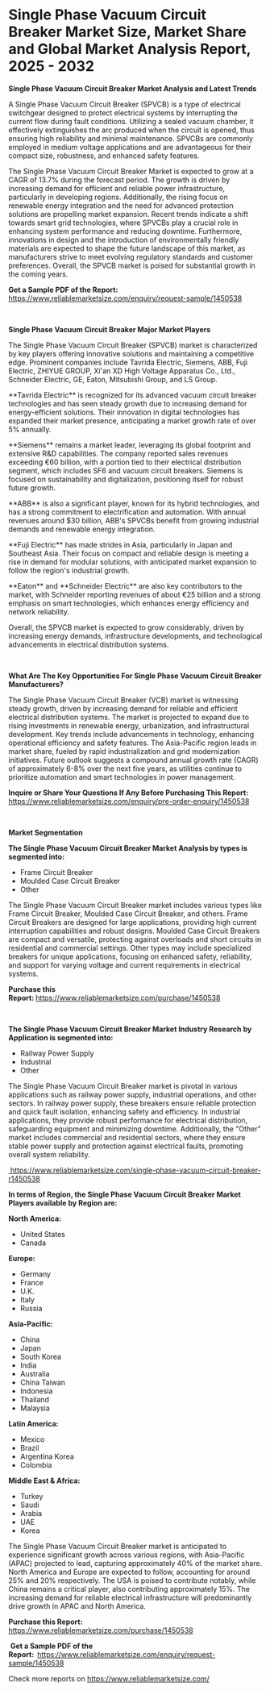 <p><h1>Single Phase Vacuum Circuit Breaker Market Size, Market Share and Global Market Analysis Report, 2025 - 2032</h1></p><p><strong>Single Phase Vacuum Circuit Breaker Market Analysis and Latest Trends</strong></p>
<p><p>A Single Phase Vacuum Circuit Breaker (SPVCB) is a type of electrical switchgear designed to protect electrical systems by interrupting the current flow during fault conditions. Utilizing a sealed vacuum chamber, it effectively extinguishes the arc produced when the circuit is opened, thus ensuring high reliability and minimal maintenance. SPVCBs are commonly employed in medium voltage applications and are advantageous for their compact size, robustness, and enhanced safety features.</p><p>The Single Phase Vacuum Circuit Breaker Market is expected to grow at a CAGR of 13.7% during the forecast period. The growth is driven by increasing demand for efficient and reliable power infrastructure, particularly in developing regions. Additionally, the rising focus on renewable energy integration and the need for advanced protection solutions are propelling market expansion. Recent trends indicate a shift towards smart grid technologies, where SPVCBs play a crucial role in enhancing system performance and reducing downtime. Furthermore, innovations in design and the introduction of environmentally friendly materials are expected to shape the future landscape of this market, as manufacturers strive to meet evolving regulatory standards and customer preferences. Overall, the SPVCB market is poised for substantial growth in the coming years.</p></p>
<p><strong>Get a Sample PDF of the Report:&nbsp;</strong> <a href="https://www.reliablemarketsize.com/enquiry/request-sample/1450538?utm_campaign=2253&utm_medium=2&utm_source=Github&utm_content=ia&utm_term=13022025&utm_id=single-phase-vacuum-circuit-breaker">https://www.reliablemarketsize.com/enquiry/request-sample/1450538</a></p>
<p>&nbsp;</p>
<p><strong>Single Phase Vacuum Circuit Breaker Major Market Players</strong></p>
<p><p>The Single Phase Vacuum Circuit Breaker (SPVCB) market is characterized by key players offering innovative solutions and maintaining a competitive edge. Prominent companies include Tavrida Electric, Siemens, ABB, Fuji Electric, ZHIYUE GROUP, Xi'an XD High Voltage Apparatus Co., Ltd., Schneider Electric, GE, Eaton, Mitsubishi Group, and LS Group.</p><p>**Tavrida Electric** is recognized for its advanced vacuum circuit breaker technologies and has seen steady growth due to increasing demand for energy-efficient solutions. Their innovation in digital technologies has expanded their market presence, anticipating a market growth rate of over 5% annually.</p><p>**Siemens** remains a market leader, leveraging its global footprint and extensive R&D capabilities. The company reported sales revenues exceeding €60 billion, with a portion tied to their electrical distribution segment, which includes SF6 and vacuum circuit breakers. Siemens is focused on sustainability and digitalization, positioning itself for robust future growth.</p><p>**ABB** is also a significant player, known for its hybrid technologies, and has a strong commitment to electrification and automation. With annual revenues around $30 billion, ABB's SPVCBs benefit from growing industrial demands and renewable energy integration.</p><p>**Fuji Electric** has made strides in Asia, particularly in Japan and Southeast Asia. Their focus on compact and reliable design is meeting a rise in demand for modular solutions, with anticipated market expansion to follow the region's industrial growth.</p><p>**Eaton** and **Schneider Electric** are also key contributors to the market, with Schneider reporting revenues of about €25 billion and a strong emphasis on smart technologies, which enhances energy efficiency and network reliability.</p><p>Overall, the SPVCB market is expected to grow considerably, driven by increasing energy demands, infrastructure developments, and technological advancements in electrical distribution systems.</p></p>
<p>&nbsp;</p>
<p><strong>What Are The Key Opportunities For Single Phase Vacuum Circuit Breaker Manufacturers?</strong></p>
<p><p>The Single Phase Vacuum Circuit Breaker (VCB) market is witnessing steady growth, driven by increasing demand for reliable and efficient electrical distribution systems. The market is projected to expand due to rising investments in renewable energy, urbanization, and infrastructural development. Key trends include advancements in technology, enhancing operational efficiency and safety features. The Asia-Pacific region leads in market share, fueled by rapid industrialization and grid modernization initiatives. Future outlook suggests a compound annual growth rate (CAGR) of approximately 6-8% over the next five years, as utilities continue to prioritize automation and smart technologies in power management.</p></p>
<p><strong>Inquire or Share Your Questions If Any Before Purchasing This Report:</strong> <a href="https://www.reliablemarketsize.com/enquiry/pre-order-enquiry/1450538?utm_campaign=2253&utm_medium=2&utm_source=Github&utm_content=ia&utm_term=13022025&utm_id=single-phase-vacuum-circuit-breaker">https://www.reliablemarketsize.com/enquiry/pre-order-enquiry/1450538</a></p>
<p>&nbsp;</p>
<p><strong>Market Segmentation</strong></p>
<p><strong>The Single Phase Vacuum Circuit Breaker Market Analysis by types is segmented into:</strong></p>
<p><ul><li>Frame Circuit Breaker</li><li>Moulded Case Circuit Breaker</li><li>Other</li></ul></p>
<p><p>The Single Phase Vacuum Circuit Breaker market includes various types like Frame Circuit Breaker, Moulded Case Circuit Breaker, and others. Frame Circuit Breakers are designed for large applications, providing high current interruption capabilities and robust designs. Moulded Case Circuit Breakers are compact and versatile, protecting against overloads and short circuits in residential and commercial settings. Other types may include specialized breakers for unique applications, focusing on enhanced safety, reliability, and support for varying voltage and current requirements in electrical systems.</p></p>
<p><strong>Purchase this Report:&nbsp;</strong><a href="https://www.reliablemarketsize.com/purchase/1450538?utm_campaign=2253&utm_medium=2&utm_source=Github&utm_content=ia&utm_term=13022025&utm_id=single-phase-vacuum-circuit-breaker">https://www.reliablemarketsize.com/purchase/1450538</a></p>
<p>&nbsp;</p>
<p><strong>The Single Phase Vacuum Circuit Breaker Market Industry Research by Application is segmented into:</strong></p>
<p><ul><li>Railway Power Supply</li><li>Industrial</li><li>Other</li></ul></p>
<p><p>The Single Phase Vacuum Circuit Breaker market is pivotal in various applications such as railway power supply, industrial operations, and other sectors. In railway power supply, these breakers ensure reliable protection and quick fault isolation, enhancing safety and efficiency. In industrial applications, they provide robust performance for electrical distribution, safeguarding equipment and minimizing downtime. Additionally, the "Other" market includes commercial and residential sectors, where they ensure stable power supply and protection against electrical faults, promoting overall system reliability.</p></p>
<p><a href="https://www.reliablemarketsize.com/single-phase-vacuum-circuit-breaker-r1450538?utm_campaign=2253&utm_medium=2&utm_source=Github&utm_content=ia&utm_term=13022025&utm_id=single-phase-vacuum-circuit-breaker">&nbsp;https://www.reliablemarketsize.com/single-phase-vacuum-circuit-breaker-r1450538</a></p>
<p><strong>In terms of Region, the Single Phase Vacuum Circuit Breaker Market Players available by Region are:</strong></p>
<p>
    <p> <strong> North America: </strong>
        <ul>
            <li>United States</li>
            <li>Canada</li>
        </ul>
        </p> 
    <p> <strong> Europe: </strong>
        <ul>
            <li>Germany</li>
            <li>France</li>
            <li>U.K.</li>
            <li>Italy</li>
            <li>Russia</li>
        </ul>
        </p> 
    <p> <strong> Asia-Pacific: </strong>
        <ul>
            <li>China</li>
            <li>Japan</li>
            <li>South Korea</li>
            <li>India</li>
            <li>Australia</li>
            <li>China Taiwan</li>
            <li>Indonesia</li>
            <li>Thailand</li>
            <li>Malaysia</li>
        </ul>
        </p> 
    <p> <strong> Latin America: </strong>
        <ul>
            <li>Mexico</li>
            <li>Brazil</li>
            <li>Argentina Korea</li>
            <li>Colombia</li>
        </ul>
        </p> 
    <p> <strong> Middle East & Africa: </strong>
        <ul>
            <li>Turkey</li>
            <li>Saudi</li>
            <li>Arabia</li>
            <li>UAE</li>
            <li>Korea</li>
        </ul>
    </p>
    </p>
<p><p>The Single Phase Vacuum Circuit Breaker market is anticipated to experience significant growth across various regions, with Asia-Pacific (APAC) projected to lead, capturing approximately 40% of the market share. North America and Europe are expected to follow, accounting for around 25% and 20% respectively. The USA is poised to contribute notably, while China remains a critical player, also contributing approximately 15%. The increasing demand for reliable electrical infrastructure will predominantly drive growth in APAC and North America.</p></p>
<p><strong>Purchase this Report: </strong><a href="https://www.reliablemarketsize.com/purchase/1450538?utm_campaign=2253&utm_medium=2&utm_source=Github&utm_content=ia&utm_term=13022025&utm_id=single-phase-vacuum-circuit-breaker">https://www.reliablemarketsize.com/purchase/1450538</a></p>
<p>&nbsp;<strong>Get a Sample PDF of the Report:&nbsp;&nbsp;</strong><a href="https://www.reliablemarketsize.com/enquiry/request-sample/1450538?utm_campaign=2253&utm_medium=2&utm_source=Github&utm_content=ia&utm_term=13022025&utm_id=single-phase-vacuum-circuit-breaker">https://www.reliablemarketsize.com/enquiry/request-sample/1450538</a></p>
<p><strong></strong></p>
<p>Check more reports on <a href="https://www.reliablemarketsize.com/?utm_campaign=2253&utm_medium=2&utm_source=Github&utm_content=ia&utm_term=13022025&utm_id=single-phase-vacuum-circuit-breaker">https://www.reliablemarketsize.com/</a></p>